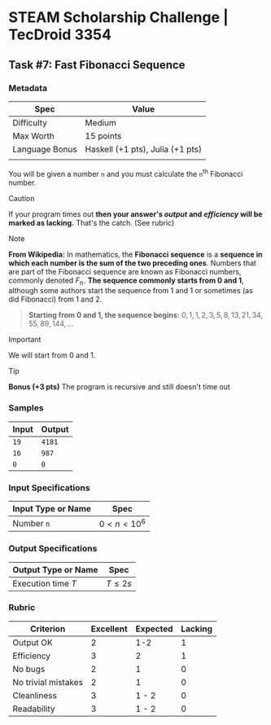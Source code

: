 # STEAM Scholarship Challenge | TecDroid 3354
## Task  #7: Fast Fibonacci Sequence
### Metadata
| Spec | Value |
| ---- | ---- |
| Difficulty | Medium |
| Max Worth | 15 points |
| Language Bonus | Haskell (+1 pts), Julia (+1 pts) |
|  |  |

You will be given a number `n` and you must calculate the `n`<sup>th</sup> Fibonacci number.

> [!CAUTION]
> If your program times out **then your answer's *output* and *efficiency* will be marked as lacking.** That's the catch. (See rubric)

> [!NOTE]
**From Wikipedia:** 
In mathematics, the **Fibonacci sequence** is a **sequence in which each number is the sum of the two preceding ones**. Numbers that are part of the Fibonacci sequence are known as Fibonacci numbers, commonly denoted $F_{n}$ . **The sequence commonly starts from 0 and 1**, although some authors start the sequence from 1 and 1 or sometimes (as did Fibonacci) from 1 and 2.
>
> **Starting from 0 and 1, the sequence begins:**
> $0, 1, 1, 2, 3, 5, 8, 13, 21, 34, 55, 89, 144, \ldots$

> [!IMPORTANT]
>We will start from $0$ and $1$.

> [!TIP]
> **Bonus (+3 pts)** 
The program is recursive and still doesn't time out

### Samples
| Input | Output |
| ---- | ---- |
| `19` | `4181` |
| `16` | `987` |
| `0` | `0` |

### Input Specifications
| Input Type or Name | Spec |
| ---- | ---- |
| Number `n` | $0 < n < 10^6$ |

### Output Specifications
| Output Type or Name | Spec |
| ---- | ---- |
| Execution time $T$ | $T \leq 2s$ |

### Rubric
| Criterion | Excellent | Expected | Lacking |
| ---- | ---- | ---- | ---- |
| Output OK | 2 | 1-2 | 1 |
| Efficiency | 3 | 2 | 1 |
| No bugs | 2 | 1 | 0 |
| No trivial mistakes | 2 | 1 | 0 |
| Cleanliness | 3 | 1 - 2 | 0 |
| Readability | 3 | 1 - 2 | 0 |
